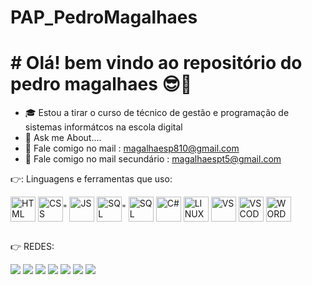 # PAP_PedroMagalhaes
# # Olá! bem vindo ao repositório do pedro magalhaes 😎🤟

- 🎓 Estou a tirar o curso de técnico de gestão e programação de sistemas informátcos na escola digital
- 💬  Ask me About....
- 📧 Fale comigo no mail : magalhaesp810@gmail.com
- 📧 Fale comigo no mail secundário : magalhaespt5@gmail.com

👉: Linguagens e ferramentas que uso:
<div style="display: inline-block"<br>
<img align="center" alt="HTML" height="40" width="40" src="https://cdn.jsdelivr.net/gh/devicons/devicon/icons/html5/html5-original.svg" />
<img align="center" alt="CSS" height="40" width="40" src="https://cdn.jsdelivr.net/gh/devicons/devicon/icons/css3/css3-original.svg" />"
<img align="center" alt="JS" height="40" width="40" src="https://cdn.jsdelivr.net/gh/devicons/devicon/icons/javascript/javascript-original.svg" />
<img align="center" alt="SQL" height="40" width="40"
src="https://cdn.jsdelivr.net/gh/devicons/devicon/icons/microsoftsqlserver/microsoftsqlserver-plain.svg" />"
<img align="center" alt="SQL" height="40" width="40" src="https://cdn.jsdelivr.net/gh/devicons/devicon/icons/mysql/mysql-original.svg" />
<img align="center" alt="C#" height="40" width="40" src="https://cdn.jsdelivr.net/gh/devicons/devicon/icons/csharp/csharp-original.svg" />
<img align="center" alt="LINUX" height="40" width="40" src="https://cdn.jsdelivr.net/gh/devicons/devicon/icons/linux/linux-original.svg" />
<img align="center" alt="VS" height="40" width="40"
 src="https://cdn.jsdelivr.net/gh/devicons/devicon/icons/visualstudio/visualstudio-plain.svg" />
 <img align="center" alt="VSCODE" height="40" width="40" src="https://cdn.jsdelivr.net/gh/devicons/devicon/icons/vscode/vscode-original.svg" />
 <img align="center" alt="WORDPRESS" height="40" width="40" src="https://cdn.jsdelivr.net/gh/devicons/devicon/icons/wordpress/wordpress-original.svg" />
</div>
 
 ##
 
 👉 REDES:
  <div>
  <a href="https://www.youtube.com/channel/UCifU7mrMXDbAsw4Dmom580g" target"_blank"><img src="https://img.shields.io/badge/YouTube-FF0000?style=for-the-badge&logo=youtube&logoColor=white" target="_blank"></a>
  <a href="https://www.instagram.com/zxdeadpool2xx" target="_blank"><img src="https://img.shields.io/badge/Instagram-E4405F?style=for-the-badge&logo=instagram&logoColor=white" target="_blank"></a>
  <a href="https://discord.com/channels/@me" target="_blank"><img src="https://img.shields.io/badge/Discord-7289DA?style=for-the-badge&logo=discord&logoColor=white" target="_blank"></a>
  <a href="https://twitter.com/ZxDeadpool2Xx" target="_blank"><img src="https://img.shields.io/badge/Twitter-1DA1F2?style=for-the-badge&logo=twitter&logoColor=white" target="_blank"></a>  
  <a href="https://www.linkedin.com/in/pedro-magalh%C3%A3es-909508231/" target="_blan"><img src="https://img.shields.io/badge/LinkedIn-0077B5?style=for-the-badge&logo=linkedin&logoColor=white"></a>
  <a href="https://www.facebook.com/ZxDeadpool2xx" target="_blank"><img src="https://img.shields.io/badge/Facebook-1877F2?style=for-the-badge&logo=facebook&logoColor=white"></a>
 <a href="https://www.twitch.tv/xxd3a2p00lx" target="_blank"><img src="https://img.shields.io/badge/Twitch-9146FF?style=for-the-badge&logo=twitch&logoColor=white"></a>
 
 
  </div>
